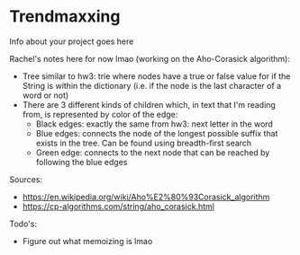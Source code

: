 # Trendmaxxing

Info about your project goes here


Rachel's notes here for now lmao (working on the Aho-Corasick algorithm):
- Tree similar to hw3: trie where nodes have a true or false value for if the String is within the dictionary (i.e. if the node is the last character of a word or not)
- There are 3 different kinds of children which, in text that I'm reading from, is represented by color of the edge:
    - Black edges: exactly the same from hw3: next letter in the word
    - Blue edges: connects the node of the longest possible suffix that exists in the tree. Can be found using breadth-first search
    - Green edge: connects to the next node that can be reached by following the blue edges

Sources:
- https://en.wikipedia.org/wiki/Aho%E2%80%93Corasick_algorithm
- https://cp-algorithms.com/string/aho_corasick.html

Todo's:
- Figure out what memoizing is lmao
